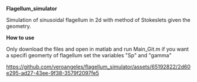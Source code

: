 
**Flagellum_simulator**

Simulation of sinusoidal flagellum in 2d with method of Stokeslets given the geometry.

**How to use**

Only download the files and open in matlab and run Main_Git.m if you want a specifi geomerty of flagellum set the variables "Sp" and 
"gamma"

https://github.com/veroangeles/flagellum_simulator/assets/65192822/2d60e295-ad27-43ee-9f38-3579f2097fe5

